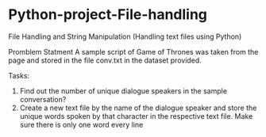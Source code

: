 # Python-project-File-handling
File Handling and String Manipulation (Handling text files using Python)

Promblem Statment 
A sample script of Game of Thrones was taken from the page and stored in the file conv.txt
in the dataset provided. 

Tasks:
1. Find out the number of unique dialogue speakers in the sample conversation?
2. Create a new text file by the name of the dialogue speaker and store the unique words
spoken by that character in the respective text file. Make sure there is only one word
every line
